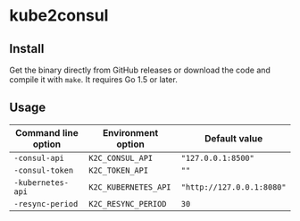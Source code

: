 kube2consul
===========

Install
-------

Get the binary directly from GitHub releases or download the code and compile it with `make`. It requires Go 1.5 or later.


Usage
-----

| Command line option | Environment option   | Default value             |
| ------------------- | -------------------- | ------------------------- |
| `-consul-api`       | `K2C_CONSUL_API`     | `"127.0.0.1:8500"`        |
| `-consul-token`     | `K2C_TOKEN_API`      | `""`                      |
| `-kubernetes-api`   | `K2C_KUBERNETES_API` | `"http://127.0.0.1:8080"` |
| `-resync-period`    | `K2C_RESYNC_PERIOD`  | `30`                      |
